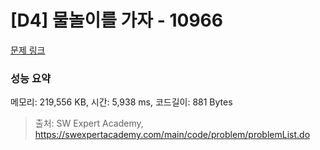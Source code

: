 # [D4] 물놀이를 가자 - 10966 

[문제 링크](https://swexpertacademy.com/main/code/problem/problemDetail.do?contestProbId=AXWXMZta-PsDFAST) 

### 성능 요약

메모리: 219,556 KB, 시간: 5,938 ms, 코드길이: 881 Bytes



> 출처: SW Expert Academy, https://swexpertacademy.com/main/code/problem/problemList.do